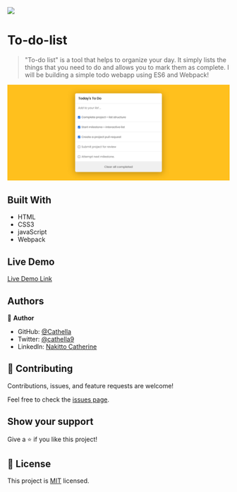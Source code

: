 ![](https://img.shields.io/badge/Microverse-blueviolet)

# To-do-list

> "To-do list" is a tool that helps to organize your day. It simply lists the things that you need to do and allows you to mark them as complete. I will be building a simple todo webapp using ES6 and Webpack!

![screenshot](./appsh.png)

## Built With

- HTML
- CSS3
- javaScript
- Webpack

## Live Demo

[Live Demo Link](https://livedemo.com)

## Authors

👤 **Author**

- GitHub: [@Cathella](https://github.com/Cathella)
- Twitter: [@cathella9](https://twitter.com/cathella9)
- LinkedIn: [Nakitto Catherine](https://linkedin.com/in/nakitto-catherine-2020)

## 🤝 Contributing

Contributions, issues, and feature requests are welcome!

Feel free to check the [issues page](https://github.com/Cathella/todo-app/issues).

## Show your support

Give a ⭐️ if you like this project!

## 📝 License

This project is [MIT](./MIT.md) licensed.
